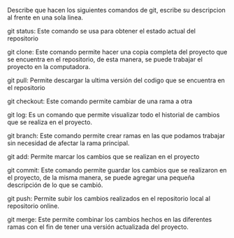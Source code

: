 Describe que hacen los siguientes comandos de git, escribe su descripcion al frente en una sola linea.

git status: Este comando se usa para obtener el estado actual del repositorio

git clone: Este comando permite hacer una copia completa del proyecto que se encuentra en el repositorio, de esta manera, se puede trabajar el proyecto en la computadora.

git pull: Permite descargar la ultima versión del codigo que se encuentra en el repositorio

git checkout: Este comando permite cambiar de una rama a otra

git log: Es un comando que permite visualizar todo el historial de cambios que se realiza en el proyecto.

git branch: Este comando permite crear ramas en las que podamos trabajar sin necesidad de afectar la rama principal.

git add:  Permite marcar los cambios que se realizan en el proyecto

git commit: Este comando permite guardar los cambios que se realizaron en el proyecto, de la misma manera, se puede agregar una pequeña descripción de lo que se cambió. 

git push: Permite subir los cambios realizados en el repositorio local al repositorio online. 

git merge: Este permite combinar los cambios hechos en las diferentes ramas con el fin de tener una versión actualizada del proyecto.
